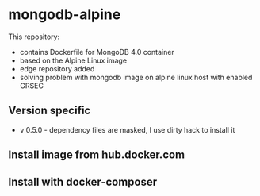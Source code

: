 # mongodb-alpine
This repository:
- contains Dockerfile for MongoDB 4.0 container
- based on the Alpine Linux image
- edge repository added
- solving problem with mongodb image on alpine linux host with enabled GRSEC

## Version specific
- v 0.5.0 - dependency files are masked, I use dirty hack to install it

## Install image from hub.docker.com

## Install with docker-composer
